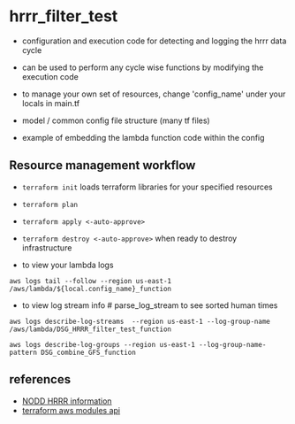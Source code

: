 # hrrr_filter_test

- configuration and execution code for detecting and logging the hrrr data cycle
- can be used to perform any cycle wise functions by modifying the execution code
- to manage your own set of resources, change 'config_name' under your locals in main.tf

- model / common config file structure (many tf files)
- example of embedding the lambda function code within the config

## Resource management workflow

- ```terraform init``` loads terraform libraries for your specified resources
- ```terraform plan```
- ```terraform apply <-auto-approve>```
- ```terraform destroy <-auto-approve>``` when ready to destroy infrastructure

- to view your lambda logs

```aws logs tail --follow --region us-east-1 /aws/lambda/${local.config_name}_function```

- to view log stream info # parse_log_stream to see sorted human times

```aws logs describe-log-streams  --region us-east-1 --log-group-name /aws/lambda/DSG_HRRR_filter_test_function```

```aws logs describe-log-groups --region us-east-1 --log-group-name-pattern DSG_combine_GFS_function```
  
## references
- [NODD HRRR information](https://registry.opendata.aws/noaa-hrrr-pds/)
- [terraform aws modules api](https://registry.terraform.io/search/modules?namespace=terraform-aws-modules)
